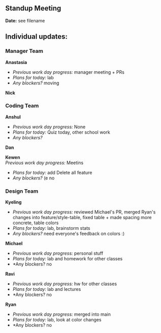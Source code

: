 ## Standup Meeting  
**Date:**  see filename


## Individual updates:  

### Manager Team  
**Anastasia**  
+ *Previous work day progress:*
manager meeting + PRs
+ *Plans for today:*
lab
+ *Any blockers?*
moving
 
**Nick**  


### Coding Team  

**Anshul**  
+ *Previous work day progress:* None
+ *Plans for today:* Quiz today, other school work
+ *Any blockers?* 

**Dan**  


**Kewen**  
*Previous work day progress:*
Meetins
+ *Plans for today:*
add Delete all feature
+ *Any blockers?* (e no

### Design Team  

**Kyeling**  
+ *Previous work day progress:* reviewed Michael's PR, merged Ryan's changes into feature/style-table, fixed table + made spacing more concrete, table colors
+ *Plans for today:* lab, brainstorm stats
+ *Any blockers?* need everyone's feedback on colors :)

**Michael**  
+ *Previous work day progress:*
personal stuff
+ *Plans for today:*
lab and homework for other classes
+ *Any blockers? no

**Ravi**  
+ *Previous work day progress:*
hw for other classes
+ *Plans for today:*
lab and lectures
+ *Any blockers? no

**Ryan**  
+ *Previous work day progress:*
merged into main
+ *Plans for today:*
lab, look at color changes
+ *Any blockers? no

